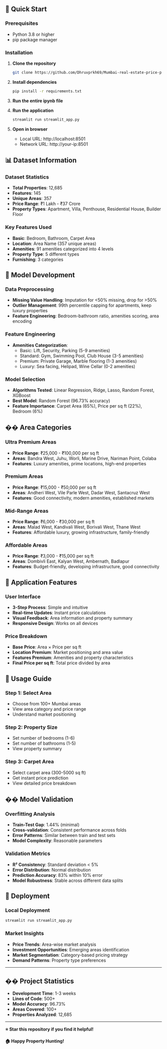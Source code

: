
## 🚀 Quick Start

### Prerequisites
- Python 3.8 or higher
- pip package manager

### Installation

1. **Clone the repository**
   ```bash
   git clone https://github.com/Dhruvprkh69/Mumbai-real-estate-price-predictor.git
   
   ```

2. **Install dependencies**
   ```bash
   pip install -r requirements.txt
   ```

3. **Run the entire ipynb file**

4. **Run the application**
   ```bash
   streamlit run streamlit_app.py
   ```

5. **Open in browser**
   - Local URL: http://localhost:8501
   - Network URL: http://your-ip:8501

## 📊 Dataset Information

### Dataset Statistics
- **Total Properties**: 12,685
- **Features**: 145
- **Unique Areas**: 357
- **Price Range**: ₹1 Lakh - ₹37 Crore
- **Property Types**: Apartment, Villa, Penthouse, Residential House, Builder Floor

### Key Features Used
- **Basic**: Bedroom, Bathroom, Carpet Area
- **Location**: Area Name (357 unique areas)
- **Amenities**: 91 amenities categorized into 4 levels
- **Property Type**: 5 different types
- **Furnishing**: 3 categories

## 🔧 Model Development

### Data Preprocessing
- **Missing Value Handling**: Imputation for <50% missing, drop for >50%
- **Outlier Management**: 99th percentile capping for apartments, keep luxury properties
- **Feature Engineering**: Bedroom-bathroom ratio, amenities scoring, area encoding

### Feature Engineering
- **Amenities Categorization**:
  - Basic: Lift, Security, Parking (5-9 amenities)
  - Standard: Gym, Swimming Pool, Club House (3-5 amenities)
  - Premium: Private Garage, Marble flooring (1-3 amenities)
  - Luxury: Sea facing, Helipad, Wine Cellar (0-2 amenities)

### Model Selection
- **Algorithms Tested**: Linear Regression, Ridge, Lasso, Random Forest, XGBoost
- **Best Model**: Random Forest (96.73% accuracy)
- **Feature Importance**: Carpet Area (65%), Price per sq ft (22%), Bedroom (6%)

## ��️ Area Categories

### Ultra Premium Areas
- **Price Range**: ₹25,000 - ₹100,000 per sq ft
- **Areas**: Bandra West, Juhu, Worli, Marine Drive, Nariman Point, Colaba
- **Features**: Luxury amenities, prime locations, high-end properties

### Premium Areas
- **Price Range**: ₹15,000 - ₹50,000 per sq ft
- **Areas**: Andheri West, Vile Parle West, Dadar West, Santacruz West
- **Features**: Good connectivity, modern amenities, established markets

### Mid-Range Areas
- **Price Range**: ₹6,000 - ₹30,000 per sq ft
- **Areas**: Malad West, Kandivali West, Borivali West, Thane West
- **Features**: Affordable luxury, growing infrastructure, family-friendly

### Affordable Areas
- **Price Range**: ₹3,000 - ₹15,000 per sq ft
- **Areas**: Dombivli East, Kalyan West, Ambernath, Badlapur
- **Features**: Budget-friendly, developing infrastructure, good connectivity

## 🎨 Application Features

### User Interface
- **3-Step Process**: Simple and intuitive
- **Real-time Updates**: Instant price calculations
- **Visual Feedback**: Area information and property summary
- **Responsive Design**: Works on all devices

### Price Breakdown
- **Base Price**: Area × Price per sq ft
- **Location Premium**: Market positioning and area value
- **Features Premium**: Amenities and property characteristics
- **Final Price per sq ft**: Total price divided by area

## 📱 Usage Guide

### Step 1: Select Area
- Choose from 100+ Mumbai areas
- View area category and price range
- Understand market positioning

### Step 2: Property Size
- Set number of bedrooms (1-6)
- Set number of bathrooms (1-5)
- View property summary

### Step 3: Carpet Area
- Select carpet area (300-5000 sq ft)
- Get instant price prediction
- View detailed price breakdown

## �� Model Validation

### Overfitting Analysis
- **Train-Test Gap**: 1.44% (minimal)
- **Cross-validation**: Consistent performance across folds
- **Error Patterns**: Similar between train and test sets
- **Model Complexity**: Reasonable parameters

### Validation Metrics
- **R² Consistency**: Standard deviation < 5%
- **Error Distribution**: Normal distribution
- **Prediction Accuracy**: 83% within 10% error
- **Model Robustness**: Stable across different data splits

## 🚀 Deployment

### Local Deployment
```bash
streamlit run streamlit_app.py
```

### Market Insights
- **Price Trends**: Area-wise market analysis
- **Investment Opportunities**: Emerging areas identification
- **Market Segmentation**: Category-based pricing strategy
- **Demand Patterns**: Property type preferences

---

## �� Project Statistics

- **Development Time**: 1-3 weeks
- **Lines of Code**: 500+
- **Model Accuracy**: 96.73%
- **Areas Covered**: 100+
- **Properties Analyzed**: 12,685

---

**⭐ Star this repository if you find it helpful!**

**🏠 Happy Property Hunting!**